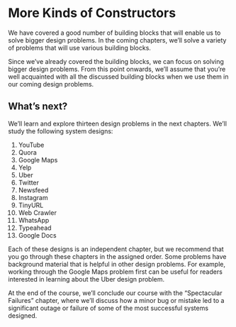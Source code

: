 # More Kinds of Constructors
We have covered a good number of building blocks that will enable us to solve bigger design problems. In the coming chapters, we’ll solve a variety of problems that will use various building blocks.

Since we’ve already covered the building blocks, we can focus on solving bigger design problems. From this point onwards, we’ll assume that you’re well acquainted with all the discussed building blocks when we use them in our coming design problems.

## What’s next?

We’ll learn and explore thirteen design problems in the next chapters. We’ll study the following system designs:

1. YouTube
2. Quora
3. Google Maps
4. Yelp
5. Uber
6. Twitter
7. Newsfeed
8. Instagram
9. TinyURL
10. Web Crawler
11. WhatsApp
12. Typeahead
13. Google Docs

Each of these designs is an independent chapter, but we recommend that you go through these chapters in the assigned order. Some problems have background material that is helpful in other design problems. For example, working through the Google Maps problem first can be useful for readers interested in learning about the Uber design problem.

At the end of the course, we’ll conclude our course with the “Spectacular Failures” chapter, where we’ll discuss how a minor bug or mistake led to a significant outage or failure of some of the most successful systems designed.
